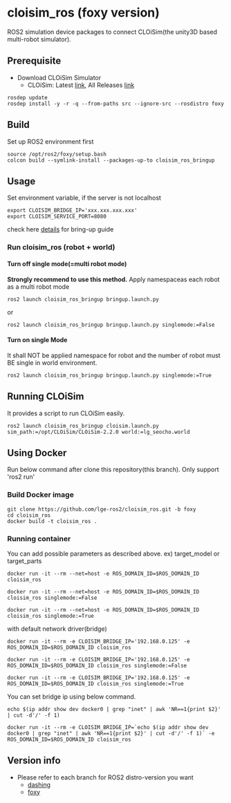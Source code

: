 # cloisim_ros (foxy version)

ROS2 simulation device packages to connect CLOiSim(the unity3D based multi-robot simulator).

## Prerequisite

- Download CLOiSim Simulator
  - CLOiSim: Latest [link](https://github.com/lge-ros2/cloisim/releases/latest), All Releases [link](https://github.com/lge-ros2/cloisim/releases)

```shell
rosdep update
rosdep install -y -r -q --from-paths src --ignore-src --rosdistro foxy
```

## Build

Set up ROS2 environment first

```shell
source /opt/ros2/foxy/setup.bash
colcon build --symlink-install --packages-up-to cloisim_ros_bringup
```

## Usage

Set environment variable, if the server is not localhost

```shell
export CLOISIM_BRIDGE_IP='xxx.xxx.xxx.xxx'
export CLOISIM_SERVICE_PORT=8080
```

check here [details](https://github.com/lge-ros2/cloisim_ros/tree/foxy/cloisim_ros_bringup) for bring-up guide

### Run cloisim_ros (robot + world)

#### Turn off single mode(=multi robot mode)

**Strongly recommend to use this method.**
Apply namespaceas each robot as a multi robot mode

```shell
ros2 launch cloisim_ros_bringup bringup.launch.py
```

or

```shell
ros2 launch cloisim_ros_bringup bringup.launch.py singlemode:=False
```

#### Turn on single Mode

It shall NOT be applied namespace for robot and the number of robot must BE single in world environment.

```shell
ros2 launch cloisim_ros_bringup bringup.launch.py singlemode:=True
```

## Running CLOiSim

It provides a script to run CLOiSim easily.

```shell
ros2 launch cloisim_ros_bringup cloisim.launch.py sim_path:=/opt/CLOiSim/CLOiSim-2.2.0 world:=lg_seocho.world
```

## Using Docker

Run below command after clone this repository(this branch). Only support 'ros2 run'

### Build Docker image

```shell
git clone https://github.com/lge-ros2/cloisim_ros.git -b foxy
cd cloisim_ros
docker build -t cloisim_ros .
```

### Running container

You can add possible parameters as described above. ex) target_model or target_parts

```shell
docker run -it --rm --net=host -e ROS_DOMAIN_ID=$ROS_DOMAIN_ID cloisim_ros

docker run -it --rm --net=host -e ROS_DOMAIN_ID=$ROS_DOMAIN_ID cloisim_ros singlemode:=False

docker run -it --rm --net=host -e ROS_DOMAIN_ID=$ROS_DOMAIN_ID cloisim_ros singlemode:=True
```

with default network driver(bridge)

```shell
docker run -it --rm -e CLOISIM_BRIDGE_IP='192.168.0.125' -e ROS_DOMAIN_ID=$ROS_DOMAIN_ID cloisim_ros

docker run -it --rm -e CLOISIM_BRIDGE_IP='192.168.0.125' -e ROS_DOMAIN_ID=$ROS_DOMAIN_ID cloisim_ros singlemode:=False

docker run -it --rm -e CLOISIM_BRIDGE_IP='192.168.0.125' -e ROS_DOMAIN_ID=$ROS_DOMAIN_ID cloisim_ros singlemode:=True
```

You can set bridge ip using below command.

```shell
echo $(ip addr show dev docker0 | grep "inet" | awk 'NR==1{print $2}' | cut -d'/' -f 1)

docker run -it --rm -e CLOISIM_BRIDGE_IP=`echo $(ip addr show dev docker0 | grep "inet" | awk 'NR==1{print $2}' | cut -d'/' -f 1)` -e ROS_DOMAIN_ID=$ROS_DOMAIN_ID cloisim_ros
```

## Version info

- Please refer to each branch for ROS2 distro-version you want
  - [dashing](https://github.com/lge-ros2/sim_device/tree/dashing)
  - [foxy](https://github.com/lge-ros2/cloisim_ros/tree/foxy)
